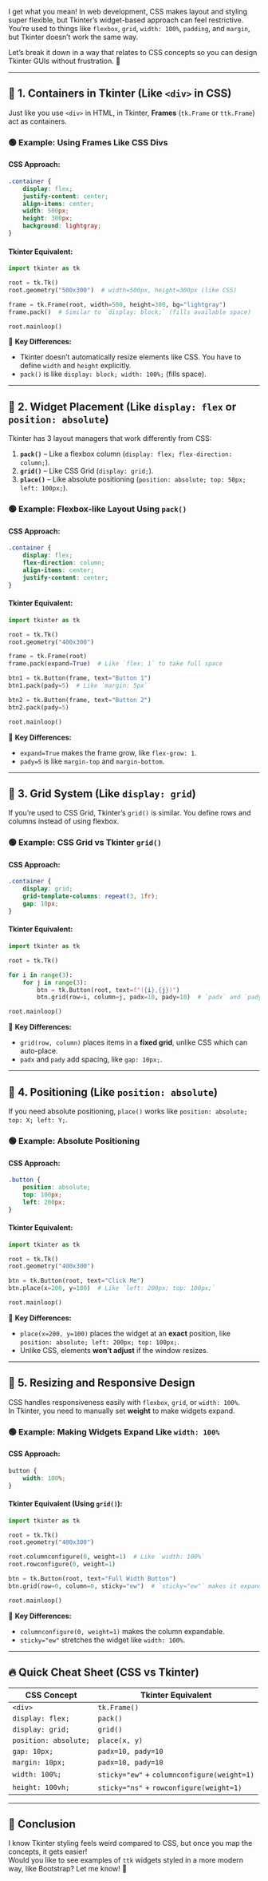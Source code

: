 I get what you mean! In web development, CSS makes layout and styling super flexible, but Tkinter’s widget-based approach can feel restrictive. You’re used to things like `flexbox`, `grid`, `width: 100%`, `padding`, and `margin`, but Tkinter doesn’t work the same way.  

Let’s break it down in a way that relates to CSS concepts so you can design Tkinter GUIs without frustration. 🚀  

---

## 🔹 **1. Containers in Tkinter (Like `<div>` in CSS)**
Just like you use `<div>` in HTML, in Tkinter, **Frames** (`tk.Frame` or `ttk.Frame`) act as containers.  

### 🟢 **Example: Using Frames Like CSS Divs**
#### **CSS Approach:**
```css
.container {
    display: flex;
    justify-content: center;
    align-items: center;
    width: 500px;
    height: 300px;
    background: lightgray;
}
```
#### **Tkinter Equivalent:**
```python
import tkinter as tk

root = tk.Tk()
root.geometry("500x300")  # width=500px, height=300px (like CSS)

frame = tk.Frame(root, width=500, height=300, bg="lightgray")
frame.pack()  # Similar to `display: block;` (fills available space)

root.mainloop()
```
📌 **Key Differences:**  
- Tkinter doesn’t automatically resize elements like CSS. You have to define `width` and `height` explicitly.  
- `pack()` is like `display: block; width: 100%;` (fills space).  

---

## 🔹 **2. Widget Placement (Like `display: flex` or `position: absolute`)**
Tkinter has 3 layout managers that work differently from CSS:  
1. **`pack()`** – Like a flexbox column (`display: flex; flex-direction: column;`).  
2. **`grid()`** – Like CSS Grid (`display: grid;`).  
3. **`place()`** – Like absolute positioning (`position: absolute; top: 50px; left: 100px;`).  

### 🟢 **Example: Flexbox-like Layout Using `pack()`**
#### **CSS Approach:**
```css
.container {
    display: flex;
    flex-direction: column;
    align-items: center;
    justify-content: center;
}
```
#### **Tkinter Equivalent:**
```python
import tkinter as tk

root = tk.Tk()
root.geometry("400x300")

frame = tk.Frame(root)
frame.pack(expand=True)  # Like `flex: 1` to take full space

btn1 = tk.Button(frame, text="Button 1")
btn1.pack(pady=5)  # Like `margin: 5px`

btn2 = tk.Button(frame, text="Button 2")
btn2.pack(pady=5)

root.mainloop()
```
📌 **Key Differences:**  
- `expand=True` makes the frame grow, like `flex-grow: 1`.  
- `pady=5` is like `margin-top` and `margin-bottom`.  

---

## 🔹 **3. Grid System (Like `display: grid`)**
If you’re used to CSS Grid, Tkinter’s `grid()` is similar. You define rows and columns instead of using flexbox.  

### 🟢 **Example: CSS Grid vs Tkinter `grid()`**
#### **CSS Approach:**
```css
.container {
    display: grid;
    grid-template-columns: repeat(3, 1fr);
    gap: 10px;
}
```
#### **Tkinter Equivalent:**
```python
import tkinter as tk

root = tk.Tk()

for i in range(3):
    for j in range(3):
        btn = tk.Button(root, text=f"({i},{j})")
        btn.grid(row=i, column=j, padx=10, pady=10)  # `padx` and `pady` = gap

root.mainloop()
```
📌 **Key Differences:**  
- `grid(row, column)` places items in a **fixed grid**, unlike CSS which can auto-place.  
- `padx` and `pady` add spacing, like `gap: 10px;`.  

---

## 🔹 **4. Positioning (Like `position: absolute`)**
If you need absolute positioning, `place()` works like `position: absolute; top: X; left: Y;`.  

### 🟢 **Example: Absolute Positioning**
#### **CSS Approach:**
```css
.button {
    position: absolute;
    top: 100px;
    left: 200px;
}
```
#### **Tkinter Equivalent:**
```python
import tkinter as tk

root = tk.Tk()
root.geometry("400x300")

btn = tk.Button(root, text="Click Me")
btn.place(x=200, y=100)  # Like `left: 200px; top: 100px;`

root.mainloop()
```
📌 **Key Differences:**  
- `place(x=200, y=100)` places the widget at an **exact** position, like `position: absolute; left: 200px; top: 100px;`.  
- Unlike CSS, elements **won’t adjust** if the window resizes.  

---

## 🔹 **5. Resizing and Responsive Design**
CSS handles responsiveness easily with `flexbox`, `grid`, or `width: 100%`.  
In Tkinter, you need to manually set **weight** to make widgets expand.  

### 🟢 **Example: Making Widgets Expand Like `width: 100%`**
#### **CSS Approach:**
```css
button {
    width: 100%;
}
```
#### **Tkinter Equivalent (Using `grid()`):**
```python
import tkinter as tk

root = tk.Tk()
root.geometry("400x300")

root.columnconfigure(0, weight=1)  # Like `width: 100%`
root.rowconfigure(0, weight=1)

btn = tk.Button(root, text="Full Width Button")
btn.grid(row=0, column=0, sticky="ew")  # `sticky="ew"` makes it expand horizontally

root.mainloop()
```
📌 **Key Differences:**  
- `columnconfigure(0, weight=1)` makes the column expandable.  
- `sticky="ew"` stretches the widget like `width: 100%`.  

---

## 🔥 **Quick Cheat Sheet (CSS vs Tkinter)**
| CSS Concept          | Tkinter Equivalent |
|----------------------|--------------------|
| `<div>`             | `tk.Frame()` |
| `display: flex;`    | `pack()` |
| `display: grid;`    | `grid()` |
| `position: absolute;` | `place(x, y)` |
| `gap: 10px;`       | `padx=10, pady=10` |
| `margin: 10px;`    | `padx=10, pady=10` |
| `width: 100%;`     | `sticky="ew"` + `columnconfigure(weight=1)` |
| `height: 100vh;`   | `sticky="ns"` + `rowconfigure(weight=1)` |

---

## 🚀 **Conclusion**
I know Tkinter styling feels weird compared to CSS, but once you map the concepts, it gets easier!  
Would you like to see examples of `ttk` widgets styled in a more modern way, like Bootstrap? Let me know! 🎨